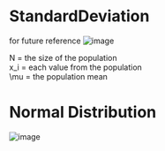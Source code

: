 # StandardDeviation
for future reference 
![image](https://user-images.githubusercontent.com/29659653/143535152-a34779a7-c07b-4f75-a90b-f5e7ba57eafb.png)


N	=	the size of the population  
x_i	=	each value from the population  
\mu	=	the population mean  
  
  
# Normal Distribution 
![image](https://user-images.githubusercontent.com/29659653/143540840-2903aa6b-e642-4b7d-8a5b-9f2cebff326a.png)
